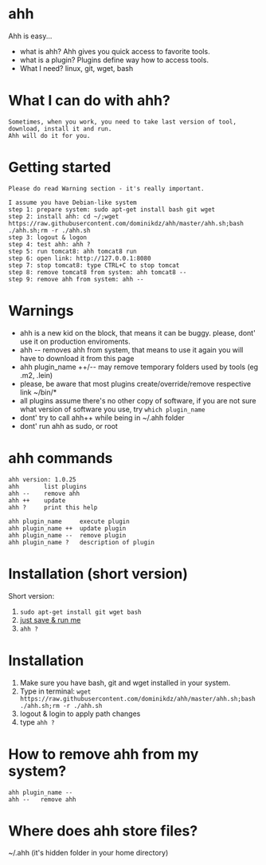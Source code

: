 ahh
===

Ahh is easy... 

* what is ahh? Ahh gives you quick access to favorite tools.
* what is a plugin? Plugins define way how to access tools. 
* What I need? linux, git, wget, bash 

What I can do with ahh?
===
```
Sometimes, when you work, you need to take last version of tool, download, install it and run.
Ahh will do it for you.
```

Getting started
===
```
Please do read Warning section - it's really important.

I assume you have Debian-like system
step 1: prepare system: sudo apt-get install bash git wget
step 2: install ahh: cd ~/;wget https://raw.githubusercontent.com/dominikdz/ahh/master/ahh.sh;bash ./ahh.sh;rm -r ./ahh.sh
step 3: logout & logon
step 4: test ahh: ahh ?
step 5: run tomcat8: ahh tomcat8 run
step 6: open link: http://127.0.0.1:8080
step 7: stop tomcat8: type CTRL+C to stop tomcat
step 8: remove tomcat8 from system: ahh tomcat8 --
step 9: remove ahh from system: ahh --
```

Warnings
===
* ahh is a new kid on the block, that means it can be buggy. please, dont' use it on production enviroments.
* ahh -- removes ahh from system, that means to use it again you will have to download it from this page
* ahh plugin_name ++/-- may remove temporary folders used by tools (eg .m2, .lein)
* please, be aware that most plugins create/override/remove respective link ~/bin/*
* all plugins assume there's no other copy of software, if you are not sure what version of software you use, try ```which plugin_name``` 
* dont' try to call ahh++ while being in ~/.ahh folder
* dont' run ahh as sudo, or root

ahh commands
===
```
ahh version: 1.0.25 
ahh       list plugins
ahh --    remove ahh
ahh ++    update
ahh ?     print this help

ahh plugin_name     execute plugin
ahh plugin_name ++  update plugin
ahh plugin_name --  remove plugin
ahh plugin_name ?   description of plugin
```

Installation (short version)
====
Short version:
1. ```sudo apt-get install git wget bash```
2. [just save & run me](https://github.com/dominikdz/ahh/raw/master/ahh.sh)
3. ```ahh ?```

Installation
====
1. Make sure you have bash, git and wget installed in your system.
3. Type in terminal: ```wget https://raw.githubusercontent.com/dominikdz/ahh/master/ahh.sh;bash ./ahh.sh;rm -r ./ahh.sh```
4. logout & login to apply path changes
5. type ```ahh ?```

How to remove ahh from my system?
====
```
ahh plugin_name --
ahh --   remove ahh
```

Where does ahh store files?
====
~/.ahh (it's hidden folder in your home directory)
